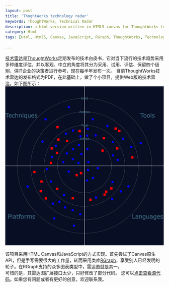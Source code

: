 ```yaml
---
layout: post
title: 'ThoghtWorks technology radar'
keywords: ThoughtWorks, Technical Radar
description: a html version written in HTML5 canvas for ThoughtWorks technical radar
category: Html
tags: [Html, Html5, Canvas, JavaScript, RGraph, ThoughtWorks, Technology Radar]

---
```


[技术雷达](http://www.thoughtworks.com/radar)是[ThoughtWorks](http://www.thoughtworks.com/cn/)定期发布的技术白皮书，它对当下流行的技术趋势采用多种维度评估，并以客观、中立的角度将其分为采用、试用、评估、保留四个级别，供IT企业的决策者进行参考，现在每半年发布一次。
目前ThoughtWorks技术雷达的发布格式为PDF，在此基础上，做了个小项目，提供Web版的技术雷达，如下图所示：
[![ThoughtWorks Technology Radar](/assets/images/tech-radar.png "ThoughtWorks Technology Radar")](#)

该项目采用HTML Canvas和JavaScript的方式实现。首先尝试了Canvas原生API，但是手写需要很大的工作量，转而采用类库[RGraph](http://www.rgraph.net/)，享受别人已经发明的轮子。在RGraph支持的众多图表类型中，雷达图就是其一。  
可惜的是，其雷达图扩展接口太少，只好修改了部分代码。
您可以[点击查看源代码](https://github.com/aqingsao/TechRadar)。如果您有问题或者有更好的创意，欢迎联系我。

